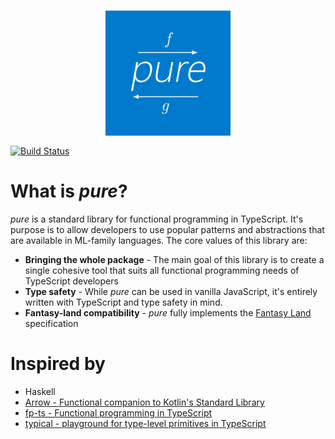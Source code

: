 <h3 align="center">
  <img align="center" src="assets/logo.png" alt="List logo" width=200 />
</h3

<a href="https://travis-ci.org/gigobyte/pure"><img src="https://travis-ci.org/gigobyte/pure.svg?branch=master" alt="Build Status"></a>

# What is _pure_?
<i>pure</i> is a standard library for functional programming in TypeScript. It's purpose is to allow developers to use popular patterns and abstractions that are available in ML-family languages. The core values of this library are:
* **Bringing the whole package** - The main goal of this library is to create a single cohesive tool that suits all functional programming needs of TypeScript developers
* **Type safety** - While _pure_ can be used in vanilla JavaScript, it's entirely written with TypeScript and type safety in mind.
* **Fantasy-land compatibility** - _pure_ fully implements the [Fantasy Land](https://github.com/fantasyland/fantasy-land) specification

# Inspired by

* Haskell
* [Arrow - Functional companion to Kotlin's Standard Library](http://arrow-kt.io/)
* [fp-ts - Functional programming in TypeScript](https://github.com/gcanti/fp-ts)
* [typical - playground for type-level primitives in TypeScript](https://github.com/tycho01/typical/)
